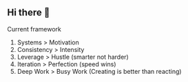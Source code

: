 ## Hi there 👋

<!--
**kevinvtang/kevinvtang** is a ✨ _special_ ✨ repository because its `README.md` (this file) appears on your GitHub profile.

Here are some ideas to get you started:

- 🔭 I’m currently working on ...
- 🌱 I’m currently learning ...
- 👯 I’m looking to collaborate on ...
- 🤔 I’m looking for help with ...
- 💬 Ask me about ...
- 📫 How to reach me: ...
- 😄 Pronouns: ...
- ⚡ Fun fact: ...
-->
Current framework  

1. Systems > Motivation
2. Consistency > Intensity
3. Leverage > Hustle (smarter not harder)
4. Iteration > Perfection (speed wins)
5. Deep Work > Busy Work (Creating is better than reacting)
